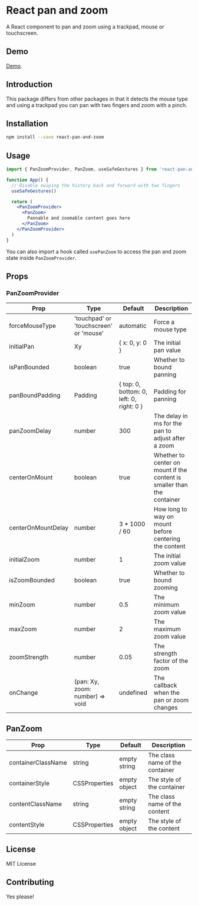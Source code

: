 # React pan and zoom

A React component to pan and zoom using a trackpad, mouse or touchscreen.

## Demo

[Demo](https://react-pan-and-zoom.web.app/).

## Introduction

This package differs from other packages in that it detects the mouse type and using a trackpad you can pan with two fingers and zoom with a pinch.

## Installation

```bash
npm install --save react-pan-and-zoom
```

## Usage

```jsx
import { PanZoomProvider, PanZoom, useSafeGestures } from 'react-pan-and-zoom'

function App() {
  // Disable swiping the history back and forward with two fingers
  useSafeGestures()

  return (
    <PanZoomProvider>
      <PanZoom>
        Pannable and zoomable content goes here
      </PanZoom>
    </PanZoomProvider>
  )
}
```

You can also import a hook called `usePanZoom` to access the pan and zoom state inside `PanZoomProvider`.

## Props

### PanZoomProvider

| Prop | Type | Default | Description |
| ---- | ---- | ------- | ----------- |
| forceMouseType | 'touchpad' or 'touchscreen' or 'mouse' | automatic | Force a mouse type |
| initialPan | Xy | { x: 0, y: 0 } | The initial pan value |
| isPanBounded | boolean | true | Whether to bound panning  |
| panBoundPadding | Padding | { top: 0, bottom: 0, left: 0, right: 0 } | Padding for panning |
| panZoomDelay | number | 300 | The delay in ms for the pan to adjust after a zoom |
| centerOnMount | boolean | true | Whether to center on mount if the content is smaller than the container |
| centerOnMountDelay | number | 3 * 1000 / 60 | How long to way on mount before centering the content |
| initialZoom | number | 1 | The initial zoom value |
| isZoomBounded | boolean | true | Whether to bound zooming |
| minZoom | number | 0.5 | The minimum zoom value |
| maxZoom | number | 2 | The maximum zoom value |
| zoomStrength | number | 0.05 | The strength factor of the zoom |
| onChange | (pan: Xy, zoom: number) => void | undefined | The callback when the pan or zoom changes |

## PanZoom

| Prop | Type | Default | Description |
| ---- | ---- | ------- | ----------- |
| containerClassName | string | empty string | The class name of the container |
| containerStyle | CSSProperties | empty object | The style of the container |
| contentClassName | string | empty string | The class name of the content |
| contentStyle | CSSProperties | empty object | The style of the content |

## License

MIT License

## Contributing

Yes please!
